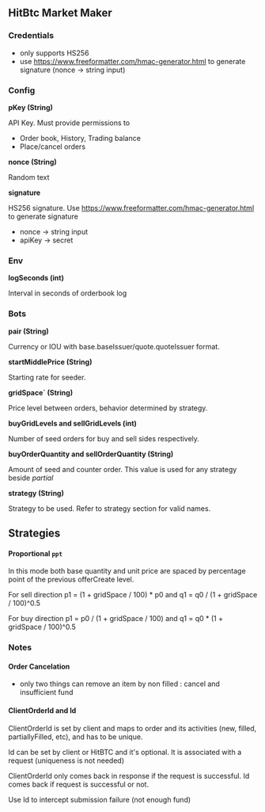 ## HitBtc Market Maker



### Credentials

- only supports HS256
- use https://www.freeformatter.com/hmac-generator.html to generate signature (nonce -> string input)

### Config
**pKey (String)**

API Key. Must provide permissions to
- Order book, History, Trading balance 
- Place/cancel orders 

**nonce (String)**

Random text

**signature**

HS256 signature. Use https://www.freeformatter.com/hmac-generator.html to generate signature 
- nonce -> string input
- apiKey -> secret

### Env

**logSeconds (int)**

Interval in seconds of orderbook log

### Bots

**pair (String)**

Currency or IOU with base.baseIssuer/quote.quoteIssuer format.

**startMiddlePrice (String)**

Starting rate for seeder.

**gridSpace` (String)**

Price level between orders, behavior determined by strategy. 

**buyGridLevels and sellGridLevels  (int)**

Number of seed orders for buy and sell sides respectively. 

**buyOrderQuantity and sellOrderQuantity (String)**

Amount of seed and counter order. This value is used for any strategy beside *partial*

**strategy (String)**

Strategy to be used. Refer to strategy section for valid names. 

## Strategies

#### Proportional `ppt`

In this mode both base quantity and unit price are spaced by percentage point of the previous offerCreate level.

For sell direction p1 = (1 + gridSpace / 100) * p0 and q1 = q0 / (1 + gridSpace / 100)^0.5

For buy direction p1 = p0  / (1 + gridSpace / 100) and q1 = q0 * (1 + gridSpace / 100)^0.5

### Notes

#### Order Cancelation
- only two things can remove an item by non filled : cancel and insufficient fund

#### ClientOrderId and Id
ClientOrderId is set by client and maps to order and its activities (new, filled, partiallyFilled, etc), and has to be unique.

Id  can be set by client or HitBTC and it's optional. It is associated with a request (uniqueness is not needed)

ClientOrderId only comes back in response if the request is successful. Id comes back if request is successful or not. 

Use Id to intercept submission failure (not enough fund)